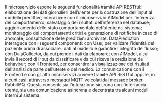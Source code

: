 
Il microservizio espone le seguenti funzionalità tramite API RESTful:
elaborazione dei dati giornalieri dell’utente per la costruzione dell’input al modello predittivo;
interazione con il microservizio AIModel per l’inferenza del comportamento;
salvataggio dei risultati dell’inferenza nel database;
aggiornamento dello stato comportamentale dell’utente nel sistema;
monitoraggio dei comportamenti critici e generazione di notifiche in caso di anomalie;
consultazione delle predizioni archiviate.
DataPrediction interagisce con i seguenti componenti:
con User, per validare l’identità del paziente prima di associare i dati al modello e garantire l’integrità del flusso;
con DataCollector, da cui prende i dati da elaborare;
con AIModel, a cui invia il record di input da classificare e da cui riceve la predizione del behaviour;
con il Frontend, per consentire la visualizzazione dei risultati dell’analisi da parte dell’utente o del medico.
La comunicazione con il Frontend e con gli altri microservizi avviene tramite API RESTful oppure, in alcuni casi, attraverso messaggi MQTT veicolati dal message broker RabbitMQ. Questo consente sia l'interazione sincrona con l'interfaccia utente, sia una comunicazione asincrona e decentrata tra alcuni moduli interni al sistema.

